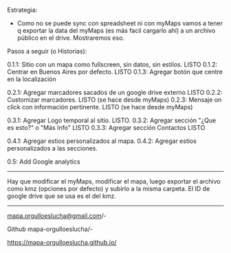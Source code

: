 Estrategia:

- Como no se puede sync con spreadsheet ni con myMaps vamos a tener q exportar la data
del myMaps (es más facil cargarlo ahí) a un archívo público en el drive. Mostraremos eso.

Pasos a seguir (o Historias):

0.1.1: Sitio con un mapa como fullscreen, sin datos, sin estilos. LISTO
0.1.2: Centrar en Buenos Aires por defecto. LISTO
0.1.3: Agregar botón que centre en la localización

0.2.1: Agregar marcadores sacados de un google drive externo LISTO
0.2.2: Customizar marcadores. LISTO (se hace desde myMaps)
0.2.3: Mensaje on click con información pertinente. LISTO (se hace desde myMaps)

0.3.1: Agregar Logo temporal al sitio. LISTO.
0.3.2: Agregar sección "¿Que es esto?" o "Más Info" LISTO
0.3.3: Agregar sección Contactos LISTO

0.4.1: Agregar estios personalizados al mapa.
0.4.2: Agregar estios personalizados a las secciones.

0.5: Add Google analytics


-----------------------------------------------

Hay que modificar el myMaps, modificar el mapa, luego exportar el archivo como kmz (opciones por defecto) y subirlo a la misma carpeta. El ID de google drive que se usa es el del kmz.

-----------------------------------------------
mapa.orgulloeslucha@gmail.com/-

Github
mapa-orgulloeslucha/-

https://mapa-orgulloeslucha.github.io/
